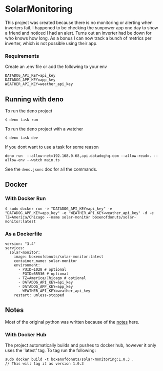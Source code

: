 # SolarMonitoring

This project was created because there is no monitoring or alerting when
inverters fail. I happened to be checking the sunpower app one day to show a
friend and noticed I had an alert. Turns out an inverter had be down for who
knows how long. As a bonus I can now track a bunch of metrics per inverter,
which is not possible using their app.

### Requirements

Create an .env file or add the following to your env

```
DATADOG_API_KEY=api_key
DATADOG_APP_KEY=app_key
WEATHER_API_KEY=weather_api_key
```

## Running with deno

To run the deno project

`$ deno task run`

To run the deno project with a watcher

`$ deno task dev`

If you dont want to use a task for some reason

`deno run  --allow-net=192.168.0.68,api.datadoghq.com --allow-read=. --allow-env --watch main.ts`

See the `deno.jsonc` doc for all the commands.

## Docker

### With Docker Run

`$ sudo docker run -e "DATADOG_API_KEY=api_key" -e "DATADOG_APP_KEY=app_key" -e "WEATHER_API_KEY=weather_api_key" -d -e TZ=America/Chicago --name solar-monitor boxenofdonuts/solar-monitor:latest`

### As a Dockerfile

```
version: "3.4"
services:
  solar-monitor:
    image: boxenofdonuts/solar-monitor:latest
    container_name: solar-monitor
    environment:
      - PUID=1028 # optional
      - PGID=65536 # optional
      - TZ=America/Chicago # optional
      - DATADOG_API_KEY=api_key
      - DATADOG_APP_KEY=app_key
      - WEATHER_API_KEY=weather_api_key
    restart: unless-stopped
```

## Notes

Most of the original python was written because of the
[notes]([https://github.com/ginoledesma/sunpower-pvs-exporter/blob/master/sunpower_pvs_notes.md)
here.

### With Docker Hub

The project automatically builds and pushes to docker hub, however it only uses
the 'latest' tag. To tag run the following:

```
sudo docker build -t boxenofdonuts/solar-monitoring:1.0.3 .
// This will tag it as version 1.0.3
```

